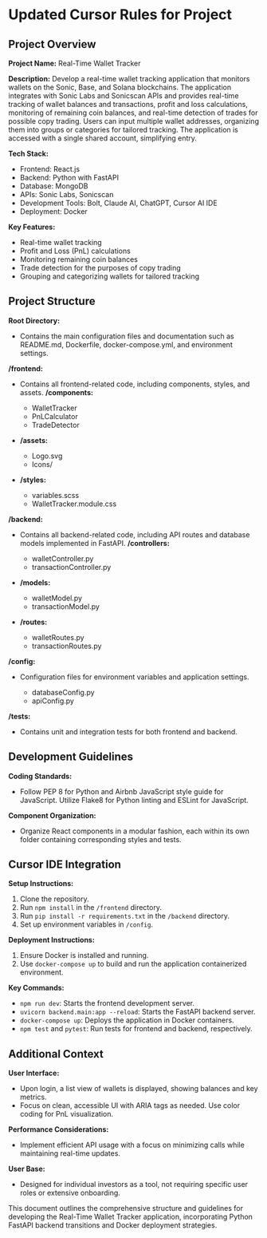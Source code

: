 # Updated Cursor Rules for Project

## Project Overview

**Project Name:** Real-Time Wallet Tracker

**Description:** Develop a real-time wallet tracking application that monitors wallets on the Sonic, Base, and Solana blockchains. The application integrates with Sonic Labs and Sonicscan APIs and provides real-time tracking of wallet balances and transactions, profit and loss calculations, monitoring of remaining coin balances, and real-time detection of trades for possible copy trading. Users can input multiple wallet addresses, organizing them into groups or categories for tailored tracking. The application is accessed with a single shared account, simplifying entry.

**Tech Stack:**

*   Frontend: React.js
*   Backend: Python with FastAPI
*   Database: MongoDB
*   APIs: Sonic Labs, Sonicscan
*   Development Tools: Bolt, Claude AI, ChatGPT, Cursor AI IDE
*   Deployment: Docker

**Key Features:**

*   Real-time wallet tracking
*   Profit and Loss (PnL) calculations
*   Monitoring remaining coin balances
*   Trade detection for the purposes of copy trading
*   Grouping and categorizing wallets for tailored tracking

## Project Structure

**Root Directory:**

*   Contains the main configuration files and documentation such as README.md, Dockerfile, docker-compose.yml, and environment settings.

**/frontend:**

*   Contains all frontend-related code, including components, styles, and assets. **/components:**

    *   WalletTracker
    *   PnLCalculator
    *   TradeDetector

*   **/assets:**

    *   Logo.svg
    *   Icons/

*   **/styles:**

    *   variables.scss
    *   WalletTracker.module.css

**/backend:**

*   Contains all backend-related code, including API routes and database models implemented in FastAPI. **/controllers:**

    *   walletController.py
    *   transactionController.py

*   **/models:**

    *   walletModel.py
    *   transactionModel.py

*   **/routes:**

    *   walletRoutes.py
    *   transactionRoutes.py

**/config:**

*   Configuration files for environment variables and application settings.

    *   databaseConfig.py
    *   apiConfig.py

**/tests:**

*   Contains unit and integration tests for both frontend and backend.

## Development Guidelines

**Coding Standards:**

*   Follow PEP 8 for Python and Airbnb JavaScript style guide for JavaScript. Utilize Flake8 for Python linting and ESLint for JavaScript.

**Component Organization:**

*   Organize React components in a modular fashion, each within its own folder containing corresponding styles and tests.

## Cursor IDE Integration

**Setup Instructions:**

1.  Clone the repository.
2.  Run `npm install` in the `/frontend` directory.
3.  Run `pip install -r requirements.txt` in the `/backend` directory.
4.  Set up environment variables in `/config`.

**Deployment Instructions:**

1.  Ensure Docker is installed and running.
2.  Use `docker-compose up` to build and run the application containerized environment.

**Key Commands:**

*   `npm run dev`: Starts the frontend development server.
*   `uvicorn backend.main:app --reload`: Starts the FastAPI backend server.
*   `docker-compose up`: Deploys the application in Docker containers.
*   `npm test` and `pytest`: Run tests for frontend and backend, respectively.

## Additional Context

**User Interface:**

*   Upon login, a list view of wallets is displayed, showing balances and key metrics.
*   Focus on clean, accessible UI with ARIA tags as needed. Use color coding for PnL visualization.

**Performance Considerations:**

*   Implement efficient API usage with a focus on minimizing calls while maintaining real-time updates.

**User Base:**

*   Designed for individual investors as a tool, not requiring specific user roles or extensive onboarding.

This document outlines the comprehensive structure and guidelines for developing the Real-Time Wallet Tracker application, incorporating Python FastAPI backend transitions and Docker deployment strategies.

